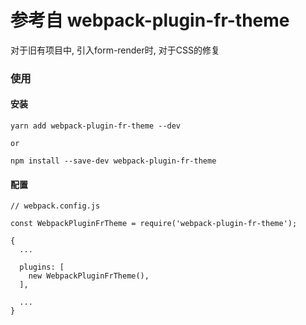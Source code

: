 
# 参考自 webpack-plugin-fr-theme

对于旧有项目中, 引入form-render时, 对于CSS的修复

### 使用

#### 安装
```
yarn add webpack-plugin-fr-theme --dev

or

npm install --save-dev webpack-plugin-fr-theme
```

#### 配置

````
// webpack.config.js

const WebpackPluginFrTheme = require('webpack-plugin-fr-theme');

{
  ...

  plugins: [
    new WebpackPluginFrTheme(),
  ],

  ...
}

````
<!-- 
## 实现

form-render对于antd的组件样式默认是引用css样式，如果项目中已经使用了antd自定义主题，这时候form-render引用的css文件会覆盖项目中的自定义样式。

因为自定义样式是通过less注入全局的样式变量来实现的，所以通过webpack plugin手动修改form-render中antd引用的样式文件，将style/css替换成style/index，去引用antd对应组件的less文件。
 -->